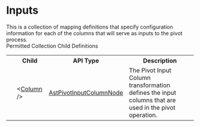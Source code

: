 # Inputs

<div class="LanguageSummary"><div class ="SummaryItem">This is a collection of mapping definitions that specify configuration information for each of the columns that will serve as inputs to the pivot process.</div></div><div class="SchemaBindingGroup"><div class="SchemaBindingGroupHeader">Permitted Collection Child Definitions</div><table id="SchemaBindingList" class="SchemaBindingList"><tbody><tr><th class="SchemaBindingIconColumnHeader">&nbsp;</th><th class="SchemaBindingNameColumnHeader">Child</th><th class="SchemaBindingTypeColumnHeader">API Type</th><th class="SchemaBindingSummaryColumnHeader">Description</th></tr><tr class="cd0"><td class="SchemaBindingIcon"><div class="NotRequired" /></td><td class="SchemaBindingName"><span class="punc">&lt;</span><a href=../api-reference/Varigence.Languages.Biml.Transformation.AstPivotInputColumnNode.html">Column</a><span class="punc"> /&gt;</span></td><td class="SchemaBindingType"><a href="Varigence.Languages.Biml.Transformation.AstPivotInputColumnNode.html">AstPivotInputColumnNode</a></td><td class="SchemaBindingSummary">The Pivot Input Column transformation defines the input columns that are used in the pivot operation.</td></tr></tbody></table></div>